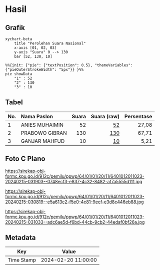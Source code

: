 # Hasil

## Grafik

```mermaid
xychart-beta
    title "Perolehan Suara Nasional"
    x-axis [01, 02, 03]
    y-axis "Suara" 0 --> 130
    bar [52, 130, 10]
```

```mermaid
%%{init: {"pie": {"textPosition": 0.5}, "themeVariables": {"pieOuterStrokeWidth": "5px"}} }%%
pie showData
    "1" : 52
    "2" : 130
    "3" : 10
```

## Tabel

| No. | Nama Paslon    | Suara | Suara (raw) | Persentase |
|:--- |:-------------- | -----:| -----------:| ----------:|
| 1   | ANIES MUHAIMIN | 52    | [52][p-1]   | 27,08      |
| 2   | PRABOWO GIBRAN | 130   | [130][p-2]  | 67,71      |
| 3   | GANJAR MAHFUD  | 10    | [10][p-3]   | 5,21       |


[p-1]: https://github.com/gigit-pemilu/pemilu-2024/blob/main/pilpres/hitung-suara/sub/64-kalimantan-timur/sub/01-paser/sub/01-batu-sopang/sub/2011-batu-kajang/sub/023-tps/sub/paslon-1.txt
[p-2]: https://github.com/gigit-pemilu/pemilu-2024/blob/main/pilpres/hitung-suara/sub/64-kalimantan-timur/sub/01-paser/sub/01-batu-sopang/sub/2011-batu-kajang/sub/023-tps/sub/paslon-2.txt
[p-3]: https://github.com/gigit-pemilu/pemilu-2024/blob/main/pilpres/hitung-suara/sub/64-kalimantan-timur/sub/01-paser/sub/01-batu-sopang/sub/2011-batu-kajang/sub/023-tps/sub/paslon-3.txt

## Foto C Plano

https://sirekap-obj-formc.kpu.go.id/912c/pemilu/ppwp/64/01/01/20/11/6401012011023-20240215-031903--0748ecf3-e837-4c32-8482-af7a5555d111.jpg

https://sirekap-obj-formc.kpu.go.id/912c/pemilu/ppwp/64/01/01/20/11/6401012011023-20240215-030819--e5a613c2-f5e0-4c81-9ecf-e3d8c446eb88.jpg

https://sirekap-obj-formc.kpu.go.id/912c/pemilu/ppwp/64/01/01/20/11/6401012011023-20240215-031033--adc6ae5d-f6bd-44cb-9cb2-44edaf0bf26a.jpg


## Metadata

| Key        | Value               |
| ---------- | ------------------- |
| Time Stamp | 2024-02-20 11:00:00 |



